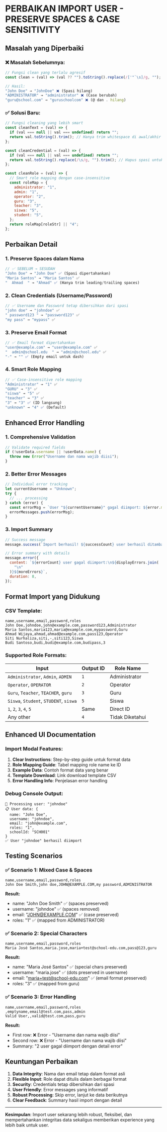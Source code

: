 # PERBAIKAN IMPORT USER - PRESERVE SPACES & CASE SENSITIVITY

## Masalah yang Diperbaiki

### ❌ **Masalah Sebelumnya:**

```javascript
// Fungsi clean yang terlalu agresif
const clean = (val) => (val ?? "").toString().replace(/['"`\s]/g, "");

// Hasil:
"John Doe" → "JohnDoe" ❌ (Spasi hilang)
"ADMINISTRATOR" → "administrator" ❌ (Case berubah)
"guru@school.com" → "guruschoolcom" ❌ (@ dan . hilang)
```

### ✅ **Solusi Baru:**

```javascript
// Fungsi cleaning yang lebih smart
const cleanText = (val) => {
  if (val === null || val === undefined) return "";
  return val.toString().trim(); // Hanya trim whitespace di awal/akhir
};

const cleanCredential = (val) => {
  if (val === null || val === undefined) return "";
  return val.toString().replace(/\s/g, "").trim(); // Hapus spasi untuk credentials
};

const cleanRole = (val) => {
  // Smart role mapping dengan case-insensitive
  const roleMap = {
    administrator: "1",
    admin: "1",
    operator: "2",
    guru: "3",
    teacher: "3",
    siswa: "5",
    student: "5",
  };
  return roleMap[roleStr] || "4";
};
```

## Perbaikan Detail

### 1. **Preserve Spaces dalam Nama**

```javascript
// ✅ SEBELUM → SESUDAH
"John Doe" → "John Doe" ✅ (Spasi dipertahankan)
"Maria Santos" → "Maria Santos" ✅
"  Ahmad  " → "Ahmad" ✅ (Hanya trim leading/trailing spaces)
```

### 2. **Clean Credentials (Username/Password)**

```javascript
// ✅ Username dan Password tetap dibersihkan dari spasi
"john doe" → "johndoe" ✅
" password123 " → "password123" ✅
"my pass" → "mypass" ✅
```

### 3. **Preserve Email Format**

```javascript
// ✅ Email format dipertahankan
"user@example.com" → "user@example.com" ✅
"  admin@school.edu  " → "admin@school.edu" ✅
"-" → "" ✅ (Empty email untuk dash)
```

### 4. **Smart Role Mapping**

```javascript
// ✅ Case-insensitive role mapping
"Administrator" → "1" ✅
"GURU" → "3" ✅
"siswa" → "5" ✅
"teacher" → "3" ✅
"3" → "3" ✅ (ID langsung)
"unknown" → "4" ✅ (Default)
```

## Enhanced Error Handling

### 1. **Comprehensive Validation**

```javascript
// Validate required fields
if (!userData.username || !userData.name) {
  throw new Error("Username dan nama wajib diisi");
}
```

### 2. **Better Error Messages**

```javascript
// Individual error tracking
let currentUsername = "Unknown";
try {
  // ... processing
} catch (error) {
  const errorMsg = `User "${currentUsername}" gagal diimport: ${error.message}`;
  errorMessages.push(errorMsg);
}
```

### 3. **Import Summary**

```javascript
// Success message
message.success(`Import berhasil! ${successCount} user berhasil ditambahkan.`);

// Error summary with details
message.error({
  content: `${errorCount} user gagal diimport:\n${displayErrors.join(
    "\n"
  )}${moreErrors}`,
  duration: 8,
});
```

## Format Import yang Didukung

### CSV Template:

```csv
name,username,email,password,roles
John Doe,johndoe,john@example.com,password123,Administrator
Maria Santos,maria123,maria@example.com,mypassword,Guru
Ahmad Wijaya,ahmad,ahmad@example.com,pass123,Operator
Siti Nurhaliza,siti,-,siti123,Siswa
Budi Santoso,budi,budi@example.com,budipass,3
```

### Supported Role Formats:

| Input                                  | Output ID | Role Name       |
| -------------------------------------- | --------- | --------------- |
| `Administrator`, `Admin`, `ADMIN`      | `1`       | Administrator   |
| `Operator`, `OPERATOR`                 | `2`       | Operator        |
| `Guru`, `Teacher`, `TEACHER`, `guru`   | `3`       | Guru            |
| `Siswa`, `Student`, `STUDENT`, `siswa` | `5`       | Siswa           |
| `1`, `2`, `3`, `4`, `5`                | Same      | Direct ID       |
| Any other                              | `4`       | Tidak Diketahui |

## Enhanced UI Documentation

### Import Modal Features:

1. **Clear Instructions**: Step-by-step guide untuk format data
2. **Role Mapping Guide**: Tabel mapping role name ke ID
3. **Example Data**: Contoh format data yang benar
4. **Template Download**: Link download template CSV
5. **Error Handling Info**: Penjelasan error handling

### Debug Console Output:

```
🔄 Processing user: "johndoe"
📋 User data: {
  name: "John Doe",
  username: "johndoe",
  email: "john@example.com",
  roles: "1",
  schoolId: "SCH001"
}
✅ User "johndoe" berhasil diimport
```

## Testing Scenarios

### ✅ Scenario 1: Mixed Case & Spaces

```csv
name,username,email,password,roles
John Doe Smith,john doe,JOHN@EXAMPLE.COM,my password,ADMINISTRATOR
```

**Result:**

- name: "John Doe Smith" ✅ (spaces preserved)
- username: "johndoe" ✅ (spaces removed)
- email: "JOHN@EXAMPLE.COM" ✅ (case preserved)
- roles: "1" ✅ (mapped from ADMINISTRATOR)

### ✅ Scenario 2: Special Characters

```csv
name,username,email,password,roles
Maria José Santos,maria.jose,maria+test@school-edu.com,pass@123,guru
```

**Result:**

- name: "Maria José Santos" ✅ (special chars preserved)
- username: "maria.jose" ✅ (dots preserved in username)
- email: "maria+test@school-edu.com" ✅ (email format preserved)
- roles: "3" ✅ (mapped from guru)

### ✅ Scenario 3: Error Handling

```csv
name,username,email,password,roles
,emptyname,email@test.com,pass,admin
Valid User,,valid@test.com,pass,guru
```

**Result:**

- First row: ❌ Error - "Username dan nama wajib diisi"
- Second row: ❌ Error - "Username dan nama wajib diisi"
- Summary: "2 user gagal diimport dengan detail error"

## Keuntungan Perbaikan

1. **Data Integrity**: Nama dan email tetap dalam format asli
2. **Flexible Input**: Role dapat ditulis dalam berbagai format
3. **Security**: Credentials tetap dibersihkan dari spasi
4. **User Friendly**: Error messages yang informatif
5. **Robust Processing**: Skip error, lanjut ke data berikutnya
6. **Clear Feedback**: Summary hasil import dengan detail

---

**Kesimpulan**: Import user sekarang lebih robust, fleksibel, dan mempertahankan integritas data sekaligus memberikan experience yang lebih baik untuk user.
